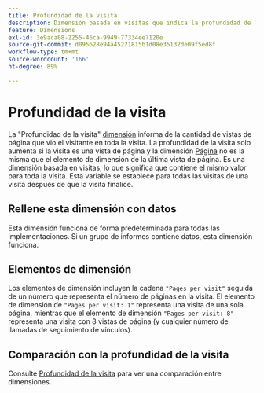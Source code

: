 ```yaml
---
title: Profundidad de la visita
description: Dimensión basada en visitas que indica la profundidad de la visita.
feature: Dimensions
exl-id: 3e9aca08-2255-46ca-9949-77334ee7120e
source-git-commit: d095628e94a45221815b1d08e35132de09f5ed8f
workflow-type: tm+mt
source-wordcount: '166'
ht-degree: 89%

---
```


# Profundidad de la visita

La &quot;Profundidad de la visita&quot; [dimensión](overview.md) informa de la cantidad de vistas de página que vio el visitante en toda la visita. La profundidad de la visita solo aumenta si la visita es una vista de página y la dimensión [Página](page.md) no es la misma que el elemento de dimensión de la última vista de página. Es una dimensión basada en visitas, lo que significa que contiene el mismo valor para toda la visita. Esta variable se establece para todas las visitas de una visita después de que la visita finalice.

## Rellene esta dimensión con datos

Esta dimensión funciona de forma predeterminada para todas las implementaciones. Si un grupo de informes contiene datos, esta dimensión funciona.

## Elementos de dimensión

Los elementos de dimensión incluyen la cadena `"Pages per visit"` seguida de un número que representa el número de páginas en la visita. El elemento de dimensión de `"Pages per visit: 1"` representa una visita de una sola página, mientras que el elemento de dimensión `"Pages per visit: 8"` representa una visita con 8 vistas de página (y cualquier número de llamadas de seguimiento de vínculos).

## Comparación con la profundidad de la visita

Consulte [Profundidad de la visita](hit-depth.md) para ver una comparación entre dimensiones.
